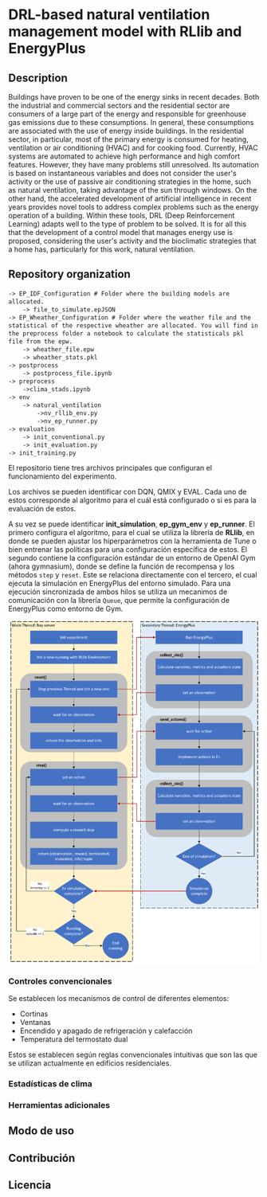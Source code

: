 # DRL-based natural ventilation management model with RLlib and EnergyPlus

## Description

Buildings have proven to be one of the energy sinks in recent decades. Both the industrial and commercial sectors and the residential sector are consumers of a large part of the energy and responsible for greenhouse gas emissions due to these consumptions. In general, these consumptions are associated with the use of energy inside buildings. In the residential sector, in particular, most of the primary energy is consumed for heating, ventilation or air conditioning (HVAC) and for cooking food. Currently, HVAC systems are automated to achieve high performance and high comfort features. However, they have many problems still unresolved. Its automation is based on instantaneous variables and does not consider the user's activity or the use of passive air conditioning strategies in the home, such as natural ventilation, taking advantage of the sun through windows. On the other hand, the accelerated development of artificial intelligence in recent years provides novel tools to address complex problems such as the energy operation of a building. Within these tools, DRL (Deep Reinforcement Learning) adapts well to the type of problem to be solved. It is for all this that the development of a control model that manages energy use is proposed, considering the user's activity and the bioclimatic strategies that a home has, particularly for this work, natural ventilation.

## Repository organization

```
-> EP_IDF_Configuration # Folder where the building models are allocated.
    -> file_to_simulate.epJSON
-> EP_Wheather_Configuration # Folder where the weather file and the statistical of the respective wheather are allocated. You will find in the preprocess folder a notebook to calculate the statisticals pkl file from the epw.
    -> wheather_file.epw
    -> wheather_stats.pkl
-> postprocess
    -> postprocess_file.ipynb
-> preprocess
    ->clima_stads.ipynb
-> env
    -> natural_ventilation
        ->nv_rllib_env.py
        ->nv_ep_runner.py
-> evaluation
    -> init_conventional.py
    -> init_evaluation.py
-> init_training.py
```

El repositorio tiene tres archivos principales que configuran el funcionamiento del experimento.

Los archivos se pueden identificar con DQN, QMIX y EVAL. Cada uno de estos corresponde al algoritmo para el cuál está configurado o si es para la evaluación de estos.

A su vez se puede identificar **init_simulation**, **ep_gym_env** y **ep_runner**. El primero configura el algoritmo, para el cual se utiliza la librería de **RLlib**, en donde se pueden ajustar los hiperparámetros con la herramienta de Tune o bien entrenar las políticas para una configuración específica de estos. El segundo contiene la configuración estándar de un entorno de OpenAI Gym (ahora gymnasium), donde se define la función de recompensa y los métodos `step` y `reset`. Este se relaciona directamente con el tercero, el cual ejecuta la simulación en EnergyPlus del entorno simulado. Para una ejecución sincronizada de ambos hilos se utiliza un mecanimos de comunicación con la librería `Queue`, que permite la configuración de EnergyPlus como entorno de Gym.

![Implementación del entorno de EnergyPlus en RLlib.](image.png)

### Controles convencionales

Se establecen los mecanísmos de control de diferentes elementos:

* Cortinas
* Ventanas
* Encendido y apagado de refrigeración y calefacción
* Temperatura del termostato dual

Estos se establecen según reglas convencionales intuitivas que son las que se utilizan actualmente en
edificios residenciales.

### Estadísticas de clima

### Herramientas adicionales

## Modo de uso

## Contribución

## Licencia




